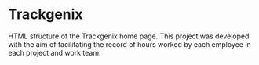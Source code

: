 # Trackgenix

HTML structure of the Trackgenix home page.
This project was developed with the aim of facilitating the
record of hours worked by each employee in each project and work team.
